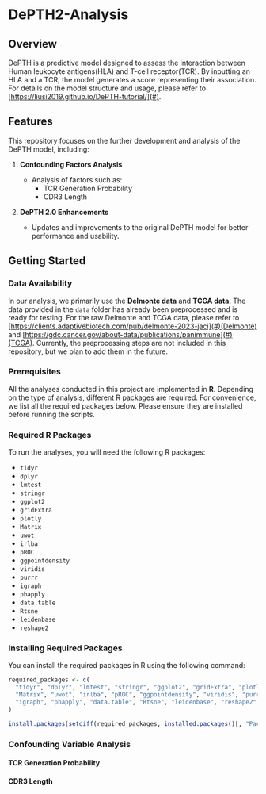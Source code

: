 # DePTH2-Analysis

## Overview
DePTH is a predictive model designed to assess the interaction between Human leukocyte antigens(HLA) and T-cell receptor(TCR). By inputting an HLA and a TCR, the model generates a score representing their association. For details on the model structure and usage, please refer to [https://liusi2019.github.io/DePTH-tutorial/](#).

## Features
This repository focuses on the further development and analysis of the DePTH model, including:
1. **Confounding Factors Analysis**  
   - Analysis of factors such as:
     - TCR Generation Probability
     - CDR3 Length  

2. **DePTH 2.0 Enhancements**  
   - Updates and improvements to the original DePTH model for better performance and usability.


## Getting Started

### Data Availability
In our analysis, we primarily use the **Delmonte data** and **TCGA data**. The data provided in the `data` folder has already been preprocessed and is ready for testing. For the raw Delmonte and TCGA data, please refer to  [https://clients.adaptivebiotech.com/pub/delmonte-2023-jaci](#)(Delmonte) and  [https://gdc.cancer.gov/about-data/publications/panimmune](#)(TCGA). Currently, the preprocessing steps are not included in this repository, but we plan to add them in the future.

### Prerequisites
All the analyses conducted in this project are implemented in **R**. Depending on the type of analysis, different R packages are required. For convenience, we list all the required packages below. Please ensure they are installed before running the scripts.

### Required R Packages
To run the analyses, you will need the following R packages:

- `tidyr`
- `dplyr`
- `lmtest`
- `stringr`
- `ggplot2`
- `gridExtra`
- `plotly`
- `Matrix`
- `uwot`
- `irlba`
- `pROC`
- `ggpointdensity`
- `viridis`
- `purrr`
- `igraph`
- `pbapply`
- `data.table`
- `Rtsne`
- `leidenbase`
- `reshape2`

### Installing Required Packages
You can install the required packages in R using the following command:

```R
required_packages <- c(
  "tidyr", "dplyr", "lmtest", "stringr", "ggplot2", "gridExtra", "plotly",
  "Matrix", "uwot", "irlba", "pROC", "ggpointdensity", "viridis", "purrr",
  "igraph", "pbapply", "data.table", "Rtsne", "leidenbase", "reshape2"
)

install.packages(setdiff(required_packages, installed.packages()[, "Package"]))
```

### Confounding Variable Analysis

#### TCR Generation Probability

#### CDR3 Length




